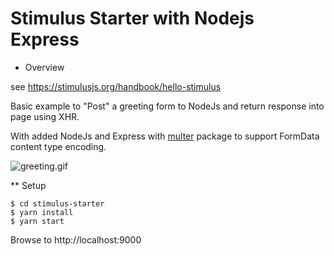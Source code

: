 # Stimulus Starter with Nodejs Express

* Overview

see https://stimulusjs.org/handbook/hello-stimulus

Basic example to "Post" a greeting form to NodeJs and return response into page using XHR.

With added NodeJs and Express with [multer](https://www.npmjs.com/package/multer) package to support FormData content type encoding.

![greeting.gif](https://raw.githubusercontent.com/griffio/stimulus-js-starter/master/greeting.gif)

** Setup

```
$ cd stimulus-starter
$ yarn install
$ yarn start
```

Browse to http://localhost:9000
